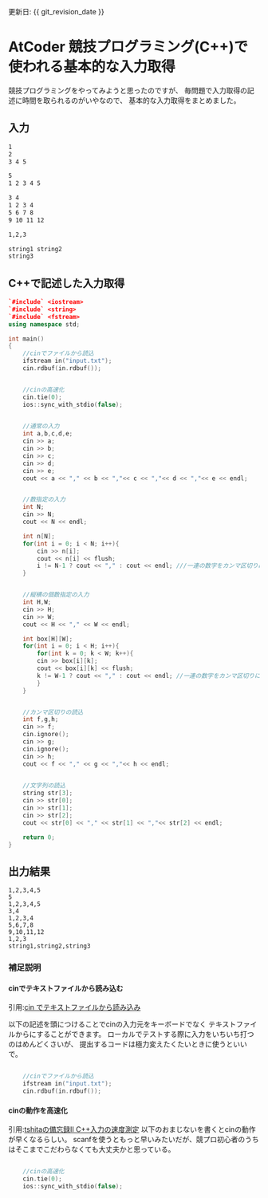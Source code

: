 更新日: {{ git_revision_date }}

# AtCoder 競技プログラミング(C++)で使われる基本的な入力取得
競技プログラミングをやってみようと思ったのですが、
毎問題で入力取得の記述に時間を取られるのがいやなので、
基本的な入力取得をまとめました。


## 入力

```input.txt
1
2 
3 4 5

5
1 2 3 4 5

3 4
1 2 3 4
5 6 7 8
9 10 11 12

1,2,3

string1 string2
string3
```

## C++で記述した入力取得

```main.cpp
`#include` <iostream>
`#include` <string>
`#include` <fstream>
using namespace std;

int main()
{
    //cinでファイルから読込
    ifstream in("input.txt");
    cin.rdbuf(in.rdbuf());


    //cinの高速化
    cin.tie(0);
    ios::sync_with_stdio(false);
    

    //通常の入力
    int a,b,c,d,e;
    cin >> a;
    cin >> b;
    cin >> c;
    cin >> d;
    cin >> e;
    cout << a << "," << b << ","<< c << ","<< d << ","<< e << endl;


    //数指定の入力
    int N;
    cin >> N;
    cout << N << endl;

    int n[N];
    for(int i = 0; i < N; i++){
        cin >> n[i];
        cout << n[i] << flush;
        i != N-1 ? cout << "," : cout << endl; ///一連の数字をカンマ区切りにし最後に改行を加える
    }


    //縦横の個数指定の入力
    int H,W;
    cin >> H;
    cin >> W;
    cout << H << "," << W << endl;

    int box[H][W];
    for(int i = 0; i < H; i++){
        for(int k = 0; k < W; k++){
        cin >> box[i][k];
        cout << box[i][k] << flush;
        k != W-1 ? cout << "," : cout << endl; //一連の数字をカンマ区切りにし最後に改行を加える
        }
    }


    //カンマ区切りの読込
    int f,g,h;
    cin >> f;
    cin.ignore();
    cin >> g;
    cin.ignore();
    cin >> h;
    cout << f << "," << g << ","<< h << endl;
    

    //文字列の読込
    string str[3];
    cin >> str[0];
    cin >> str[1];
    cin >> str[2];
    cout << str[0] << "," << str[1] << ","<< str[2] << endl;

    return 0;
}
```

## 出力結果
```out
1,2,3,4,5
5
1,2,3,4,5
3,4
1,2,3,4
5,6,7,8
9,10,11,12
1,2,3
string1,string2,string3
```

### 補足説明
#### cinでテキストファイルから読み込む
引用:[cin でテキストファイルから読み込み](https://qiita.com/_meki/items/559ff91f3e695de5600f)

以下の記述を頭につけることでcinの入力元をキーボードでなく
テキストファイルからにすることができます。
ローカルでテストする際に入力をいちいち打つのはめんどくさいが、
提出するコードは極力変えたくたいときに使うといいで。

```cpp

    //cinでファイルから読込
    ifstream in("input.txt");
    cin.rdbuf(in.rdbuf());
```

#### cinの動作を高速化
引用:[tshitaの備忘録Ⅱ C++入力の速度測定](http://tatanaideyo.hatenablog.com/entry/2014/10/24/214714)
以下のおまじないを書くとcinの動作が早くなるらしい。
scanfを使うともっと早いみたいだが、競プロ初心者のうちはそこまでこだわらなくても大丈夫かと思っている。

```cpp

    //cinの高速化
    cin.tie(0);
    ios::sync_with_stdio(false);
```
